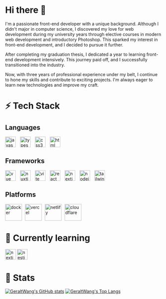 # Hi there 👋
I'm a passionate front-end developer with a unique background. Although I didn't major in computer science, I discovered my love for web development during my university years through elective courses in modern web development and introductory Photoshop. This sparked my interest in front-end development, and I decided to pursue it further.

After completing my graduation thesis, I dedicated a year to learning front-end development intensively. This journey paid off, and I successfully transitioned into the industry.

Now, with three years of professional experience under my belt, I continue to hone my skills and contribute to exciting projects. I'm always eager to learn new technologies and improve my craft.

# ⚡ Tech Stack
## **Languages**
<div>
  <img width="34px" style="padding-right:10px;display:inline-block;" src="https://cdn.jsdelivr.net/gh/devicons/devicon@latest/icons/javascript/javascript-original.svg" alt="javascript" />
  <img width="34px" style="padding-right:10px;display:inline-block;" src="https://cdn.jsdelivr.net/gh/devicons/devicon@latest/icons/typescript/typescript-original.svg" alt="typescript" />
  <img width="34px" style="padding-right:10px;display:inline-block;" src="https://cdn.jsdelivr.net/gh/devicons/devicon@latest/icons/css3/css3-original.svg" alt="css3" />
  <img width="34px" style="padding-right:10px;display:inline-block;" src="https://cdn.jsdelivr.net/gh/devicons/devicon@latest/icons/html5/html5-original.svg" alt="html" />
</div>

## **Frameworks**
<div>
  <img width="34px" style="padding-right:10px;display:inline-block;" src="https://cdn.jsdelivr.net/gh/devicons/devicon@latest/icons/vuejs/vuejs-original.svg" alt="vue" />
  <img width="34px" style="padding-right:10px;display:inline-block;" src="https://cdn.jsdelivr.net/gh/devicons/devicon@latest/icons/nuxtjs/nuxtjs-original-wordmark.svg" alt="nuxtjs" />         
  <img width="34px" style="padding-right:10px;display:inline-block;" src="https://cdn.jsdelivr.net/gh/devicons/devicon@latest/icons/vitejs/vitejs-original.svg" alt="vite" />
  <img width="34px" style="padding-right:10px;display:inline-block;" src="https://cdn.jsdelivr.net/gh/devicons/devicon@latest/icons/react/react-original.svg" alt="react" />
  <img width="34px" style="padding-right:10px;display:inline-block;" src="https://cdn.jsdelivr.net/gh/devicons/devicon@latest/icons/nextjs/nextjs-original.svg" alt="nextjs" />
  <img width="34px" style="padding-right:10px;display:inline-block;" src="https://cdn.jsdelivr.net/gh/devicons/devicon@latest/icons/nodejs/nodejs-original-wordmark.svg" alt="nodejs" />
  <img width="34px" style="padding-right:10px;display:inline-block;" src="https://cdn.jsdelivr.net/gh/devicons/devicon@latest/icons/tailwindcss/tailwindcss-original.svg" alt="tailwindcss" />
</div>

## **Platforms**
<div style="display:flex;gap:10px;flex-wrap:wrap;">
  <img width="54px" src="https://cdn.jsdelivr.net/gh/devicons/devicon@latest/icons/docker/docker-original-wordmark.svg" alt="docker" />
  <img width="54px" src="https://cdn.jsdelivr.net/gh/devicons/devicon@latest/icons/vercel/vercel-original-wordmark.svg" alt="vercel" />
  <img width="54px" src="https://cdn.jsdelivr.net/gh/devicons/devicon@latest/icons/netlify/netlify-original-wordmark.svg" alt="netlify" />
  <img width="54px" src="https://cdn.jsdelivr.net/gh/devicons/devicon@latest/icons/cloudflare/cloudflare-original-wordmark.svg" alt="cloudflare" />
</div>

# 🌱 Currently learning
<div>
  <img width="34px" src="https://cdn.jsdelivr.net/gh/devicons/devicon@latest/icons/nextjs/nextjs-original.svg" alt="nextjs" />
  <img width="34px" src="https://cdn.jsdelivr.net/gh/devicons/devicon@latest/icons/nestjs/nestjs-original-wordmark.svg" alt="nestjs" />
</div>

# 🔭 Stats
[![GeraltWang's GitHub stats](https://github-readme-stats.vercel.app/api?username=GeraltWang&show_icons=true&theme=radical)](https://github.com/anuraghazra/github-readme-stats)
[![GeraltWang's Top Langs](https://github-readme-stats.vercel.app/api/top-langs/?username=GeraltWang&layout=compact)](https://github.com/anuraghazra/github-readme-stats)

<!--
**GeraltWang/GeraltWang** is a ✨ _special_ ✨ repository because its `README.md` (this file) appears on your GitHub profile.

Here are some ideas to get you started:

- 🔭 I’m currently working on ...
- 🌱 I’m currently learning ...
- 👯 I’m looking to collaborate on ...
- 🤔 I’m looking for help with ...
- 💬 Ask me about ...
- 📫 How to reach me: ...
- 😄 Pronouns: ...
- ⚡ Fun fact: ...
-->

